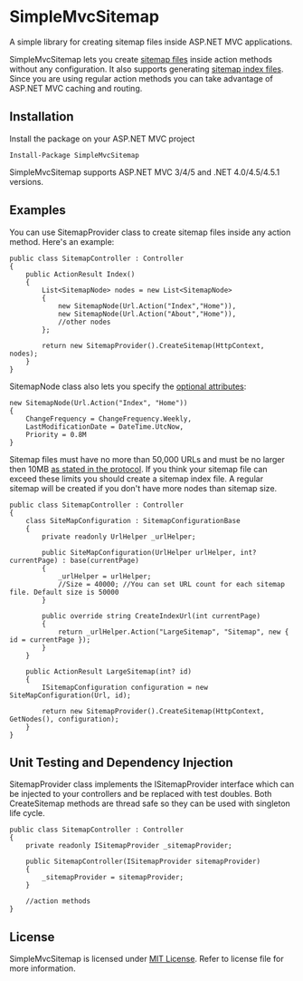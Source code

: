 SimpleMvcSitemap
=============
A simple library for creating sitemap files inside ASP.NET MVC applications.

SimpleMvcSitemap lets you create [sitemap files](http://www.sitemaps.org/protocol.html) inside action methods without any configuration. It also supports generating [sitemap index files](http://www.sitemaps.org/protocol.html#index). Since you are using regular action methods you can take advantage of ASP.NET MVC caching and routing.

## Installation

Install the package on your ASP.NET MVC project

    Install-Package SimpleMvcSitemap
	
SimpleMvcSitemap supports ASP.NET MVC 3/4/5 and .NET 4.0/4.5/4.5.1 versions.

## Examples

You can use SitemapProvider class to create sitemap files inside any action method. Here's an example:

    public class SitemapController : Controller
    {
        public ActionResult Index()
        {
            List<SitemapNode> nodes = new List<SitemapNode>
            {
                new SitemapNode(Url.Action("Index","Home")),
                new SitemapNode(Url.Action("About","Home")),
                //other nodes
            };

            return new SitemapProvider().CreateSitemap(HttpContext, nodes);
        }
	}
	
SitemapNode class also lets you specify the [optional attributes](http://www.sitemaps.org/protocol.html#xmlTagDefinitions):

    new SitemapNode(Url.Action("Index", "Home"))
    {
        ChangeFrequency = ChangeFrequency.Weekly,
        LastModificationDate = DateTime.UtcNow,
        Priority = 0.8M
    }
	
Sitemap files must have no more than 50,000 URLs and must be no larger then 10MB [as stated in the protocol](http://www.sitemaps.org/protocol.html#index). If you think your sitemap file can exceed these limits you should create a sitemap index file. A regular sitemap will be created if you don't have more nodes than sitemap size.

    public class SitemapController : Controller
    {
        class SiteMapConfiguration : SitemapConfigurationBase
        {
            private readonly UrlHelper _urlHelper;

            public SiteMapConfiguration(UrlHelper urlHelper, int? currentPage) : base(currentPage)
            {
                _urlHelper = urlHelper;
				//Size = 40000; //You can set URL count for each sitemap file. Default size is 50000
            }

            public override string CreateIndexUrl(int currentPage)
            {
                return _urlHelper.Action("LargeSitemap", "Sitemap", new { id = currentPage });
            }
        }

        public ActionResult LargeSitemap(int? id)
        {
            ISitemapConfiguration configuration = new SiteMapConfiguration(Url, id);

            return new SitemapProvider().CreateSitemap(HttpContext, GetNodes(), configuration);
        }
	}
	
## Unit Testing and Dependency Injection

SitemapProvider class implements the ISitemapProvider interface which can be injected to your controllers and be replaced with test doubles. Both CreateSitemap methods are thread safe so they can be used with singleton life cycle.

    public class SitemapController : Controller
    {
        private readonly ISitemapProvider _sitemapProvider;

        public SitemapController(ISitemapProvider sitemapProvider)
        {
            _sitemapProvider = sitemapProvider;
        }
		
		//action methods
	}
	


## License

SimpleMvcSitemap is licensed under [MIT License](http://opensource.org/licenses/MIT "Read more about the MIT license form"). Refer to license file for more information.